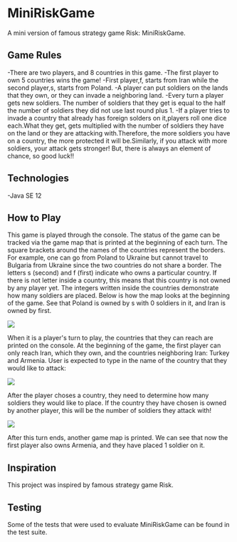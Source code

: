 # MiniRiskGame
A mini version of famous strategy game Risk: MiniRiskGame. 

## Game Rules
 -There are two players, and 8 countries in this game.
 -The first player to own 5 countries wins the game!
 -First player,f, starts from Iran while the second player,s, starts from Poland.
 -A player can put soldiers on the lands that they own, or they can invade a neighboring land.
 -Every turn a player gets new soldiers. The number of soldiers that they get is equal to the half the number of soldiers they did not use last round plus 1.
 -If a player tries to invade a country that already has foreign solders on it,players roll one dice each.What they get, gets multiplied with the number of soldiers they have on the land or they are attacking with.Therefore, the more soldiers you have on a country, the more protected it will be.Similarly, if you attack with more soldiers, your attack gets stronger! But, there is always an element of chance, so good luck!!

## Technologies

-Java SE 12

## How to Play
This game is played through the console. The status of the game can be tracked via the game map that is printed at the beginning of each turn.  The square brackets around the names of the countries represent the borders. For example, one can go from Poland to Ukraine but cannot travel to Bulgaria from Ukraine since the two countries do not share a border. The letters s (second) and f (first) indicate who owns a particular country. If there is not letter inside a country, this means that this country is not owned by any player yet. The integers written inside the countries demonstrate how many soldiers are placed. Below is how the map looks at the beginning of the game. See that Poland is owned by s with 0 soldiers in it, and Iran is owned by first. 

![](images/a)

When it is a player's turn to play, the countries that they can reach are printed on the console. At the beginning of the game, the first player can only reach Iran, which they own, and the countries neighboring Iran: Turkey and Armenia. User is expected to type in the name of the country that they would like to attack: 

![](images/b)

After the player choses a country, they need to determine how many soldiers they would like to place. If the country they have chosen is owned by another player, this will be the number of soldiers they attack with!

![](images/c)

After this turn ends, another game map is printed. We can see that now the first player also owns Armenia, and they have placed 1 soldier on it. 


## Inspiration
This project was inspired by famous strategy game Risk. 

## Testing
Some of the tests that were used to evaluate MiniRiskGame can be found in the test suite. 



